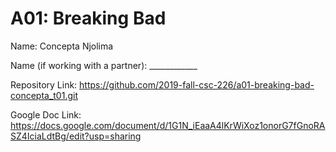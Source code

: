 # A01: Breaking Bad

Name: Concepta Njolima

Name (if working with a partner): ____________

Repository Link:
https://github.com/2019-fall-csc-226/a01-breaking-bad-concepta_t01.git


Google Doc Link: https://docs.google.com/document/d/1G1N_iEaaA4lKrWiXoz1onorG7fGnoRASZ4IciaLdtBg/edit?usp=sharing

